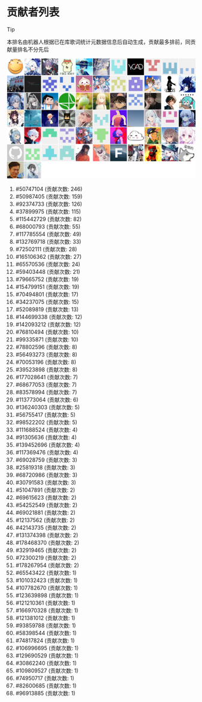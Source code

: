 # 贡献者列表

> [!TIP]
> 本排名由机器人根据已在库歌词统计元数据信息后自动生成，贡献最多排前，同贡献量排名不分先后

![贡献者头像画廊](./CONTRIBUTORS.svg)

1. #50747104 (贡献次数: 246)
2. #50987405 (贡献次数: 159)
3. #92374733 (贡献次数: 126)
4. #37899975 (贡献次数: 115)
5. #115442729 (贡献次数: 82)
6. #68000793 (贡献次数: 55)
7. #117785554 (贡献次数: 49)
8. #132769718 (贡献次数: 33)
9. #72502111 (贡献次数: 28)
10. #165106362 (贡献次数: 27)
11. #65570536 (贡献次数: 24)
12. #59403448 (贡献次数: 21)
13. #79665752 (贡献次数: 19)
14. #154799151 (贡献次数: 19)
15. #70494801 (贡献次数: 17)
16. #34237075 (贡献次数: 15)
17. #52089819 (贡献次数: 13)
18. #144699338 (贡献次数: 12)
19. #142093212 (贡献次数: 12)
20. #76810494 (贡献次数: 10)
21. #99335871 (贡献次数: 10)
22. #78802596 (贡献次数: 8)
23. #56493273 (贡献次数: 8)
24. #70053196 (贡献次数: 8)
25. #39523898 (贡献次数: 8)
26. #177028641 (贡献次数: 7)
27. #68677053 (贡献次数: 7)
28. #83578994 (贡献次数: 7)
29. #113773064 (贡献次数: 6)
30. #136240303 (贡献次数: 5)
31. #56755417 (贡献次数: 5)
32. #98522202 (贡献次数: 5)
33. #111688524 (贡献次数: 4)
34. #91305636 (贡献次数: 4)
35. #139452696 (贡献次数: 4)
36. #117369476 (贡献次数: 4)
37. #69028759 (贡献次数: 3)
38. #25819318 (贡献次数: 3)
39. #68720986 (贡献次数: 3)
40. #30791583 (贡献次数: 3)
41. #51047891 (贡献次数: 2)
42. #69615623 (贡献次数: 2)
43. #54252549 (贡献次数: 2)
44. #69021881 (贡献次数: 2)
45. #12137562 (贡献次数: 2)
46. #42143735 (贡献次数: 2)
47. #131374398 (贡献次数: 2)
48. #178468370 (贡献次数: 2)
49. #32919465 (贡献次数: 2)
50. #72300219 (贡献次数: 2)
51. #178267954 (贡献次数: 2)
52. #65543422 (贡献次数: 1)
53. #101032423 (贡献次数: 1)
54. #107782670 (贡献次数: 1)
55. #123639898 (贡献次数: 1)
56. #121210361 (贡献次数: 1)
57. #166970328 (贡献次数: 1)
58. #121381012 (贡献次数: 1)
59. #93859788 (贡献次数: 1)
60. #58398544 (贡献次数: 1)
61. #74817824 (贡献次数: 1)
62. #106996695 (贡献次数: 1)
63. #129690529 (贡献次数: 1)
64. #30862240 (贡献次数: 1)
65. #109809527 (贡献次数: 1)
66. #74950717 (贡献次数: 1)
67. #82600685 (贡献次数: 1)
68. #96913885 (贡献次数: 1)
